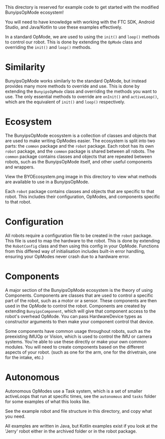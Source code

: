 This directory is reserved for example code to get started with the modified BunyipsOpMode ecosystem!

You will need to have knowledge with working with the FTC SDK, Android Studio, and Java/Kotlin to
use these examples effectively.

In a standard OpMode, we are used to using the `init()` and `loop()` methods to control our robot.
This is done by extending the `OpMode` class and overriding the `init()` and `loop()` methods.

# Similarity
BunyipsOpMode works similarly to the standard OpMode, but instead provides many more methods to
override and use. This is done by extending the `BunyipsOpMode` class and overriding the methods
you want to use. The only essential methods to override are `onInit()` and `activeLoop()`, which are
the equivalent of `init()` and `loop()` respectively.

# Ecosystem
The BunyipsOpMode ecosystem is a collection of classes and objects that are used to make writing
OpModes easier. The ecosystem is split into two parts: the `common` package and the `robot` package.
Each robot has its own `robot` package, and the `common` package is shared between all robots.
The `common` package contains classes and objects that are repeated between robots, such as
the BunyipsOpMode itself, and other useful components and wrappers.

View the BYOEcosystem.png image in this directory to view what methods are available to use in a
BunyipsOpMode.

Each `robot` package contains classes and objects that are specific to that robot. This includes
their configuration, OpModes, and components specific to that robot.

# Configuration
All robots require a configuration file to be created in the `robot` package. This file is used to
map the hardware to the robot. This is done by extending the `RobotConfig` class and then using
this config in your OpMode. Functions from this differed way of initialisation includes built-in
error handling, ensuring your OpModes never crash due to a hardware error.

# Components
A major section of the BunyipsOpMode ecosystem is the theory of using Components. Components are
classes that are used to control a specific part of the robot, such as a motor or a sensor. These
components are then used in the OpMode to control the robot. Components are created by extending
`BunyipsComponent`, which will give that component access to the robot's overhead OpMode. You can 
pass HardwareDevice types as constructor arguments to then make your component control that device.

Some components have common usage throughout robots, such as the preexisting IMUOp or Vision, which is used to
control the IMU or camera systems. You're able to use these directly or make your own common modules.
You will need to create components based on the different aspects of your robot.
(such as one for the arm, one for the drivetrain, one for the intake, etc.)

# Autonomous
Autonomous OpModes use a Task system, which is a set of smaller activeLoops that run at specific times,
see the `autonomous` and `tasks` folder for some examples of what this looks like.


See the example robot and file structure in this directory, and copy what you need.

All examples are written in Java, but Kotlin examples exist if you look at the 'Jerry' robot
either in the archived folder or in the robot package.
